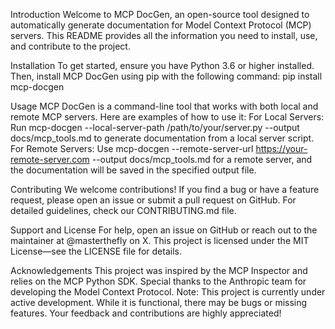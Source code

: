 Introduction
Welcome to MCP DocGen, an open-source tool designed to automatically generate documentation for Model Context Protocol (MCP) servers. 
This README provides all the information you need to install, use, and contribute to the project.

Installation
To get started, ensure you have Python 3.6 or higher installed. Then, install MCP DocGen using pip with the following command:
pip install mcp-docgen

Usage
MCP DocGen is a command-line tool that works with both local and remote MCP servers. 
Here are examples of how to use it:
For Local Servers:
Run mcp-docgen --local-server-path /path/to/your/server.py --output docs/mcp_tools.md to generate documentation from a local server script.
For Remote Servers:
Use mcp-docgen --remote-server-url https://your-remote-server.com --output docs/mcp_tools.md for a remote server, and the documentation will be saved in the specified output file.

Contributing
We welcome contributions! If you find a bug or have a feature request, please open an issue or submit a pull request on GitHub. For detailed guidelines, check our CONTRIBUTING.md file.

Support and License
For help, open an issue on GitHub or reach out to the maintainer at @masterthefly on X. This project is licensed under the MIT License—see the LICENSE file for details.

Acknowledgements
This project was inspired by the MCP Inspector and relies on the MCP Python SDK. Special thanks to the Anthropic team for developing the Model Context Protocol.
Note: This project is currently under active development. While it is functional, there may be bugs or missing features. Your feedback and contributions are highly appreciated!
